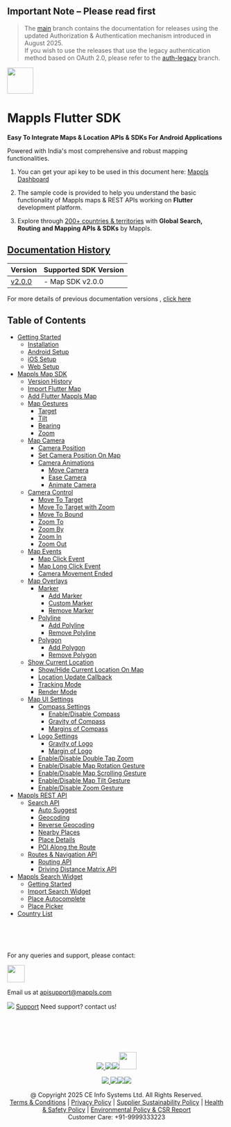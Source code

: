 ## **Important Note** – Please read first

> The [main](https://github.com/mappls-api/mappls-flutter-sdk/tree/main) branch contains the documentation for releases using the updated Authorization & Authentication mechanism introduced in August 2025.  
> If you wish to use the releases that use the legacy authentication method based on OAuth 2.0, please refer to the [auth-legacy](https://github.com/mappls-api/mappls-flutter-sdk/tree/auth-legacy) branch.


[<img src="https://about.mappls.com/images/mappls-b-logo.svg" height="60"/> </p>](https://www.mapmyindia.com/api)

# Mappls Flutter SDK

**Easy To Integrate Maps & Location APIs & SDKs For Android Applications**

Powered with India's most comprehensive and robust mapping functionalities.

1. You can get your api key to be used in this document here: [Mappls Dashboard](https://auth.mappls.com/console)

2. The sample code is provided to help you understand the basic functionality of Mappls maps & REST APIs working on **Flutter** development platform.

4. Explore through [200+ countries & territories](https://github.com/mappls-api/mappls-rest-apis/blob/main/docs/countryISO.md) with **Global Search, Routing and Mapping APIs & SDKs** by Mappls.

## [Documentation History](#Documentation-History)

| Version | Supported SDK Version |  
| ---- | ---- |    
| [v2.0.0](docs/v2.0.0/README.md) | - Map SDK v2.0.0 |

For more details of previous documentation versions , [click here](docs/v2.0.0/Doc-History.md)

## Table of Contents
- [Getting Started](docs/v2.0.0/Getting-Started.md)
  - [Installation](docs/v2.0.0/Add-Mappls-SDK.md#installation)
  - [Android Setup](docs/v2.0.0/Add-Mappls-SDK.md#android-setup)
  - [iOS Setup](docs/v2.0.0/Add-Mappls-SDK.md#ios-setup)
  - [Web Setup](docs/v2.0.0/Add-Mappls-SDK.md#web-setup)
- [Mappls Map SDK](docs/v2.0.0/Add-Mappls-Map.md)
  - [Version History](docs/v2.0.0/Add-Mappls-Map.md#version-history)
  - [Import Flutter Map](docs/v2.0.0/Add-Mappls-Map.md#import-flutter-map)
  - [Add Flutter Mappls Map](docs/v2.0.0/Add-Mappls-Map.md#add-flutter-mappls-map)
  - [Map Gestures](docs/v2.0.0/Map-Gestures.md)  
    - [Target](docs/v2.0.0/Map-Gestures.md#target)  
    - [Tilt](docs/v2.0.0/Map-Gestures.md#tilt)  
    - [Bearing](docs/v2.0.0/Map-Gestures.md#bearing)  
    - [Zoom](docs/v2.0.0/Map-Gestures.md#zoom)  
  - [Map Camera](docs/v2.0.0/Map-Camera.md)  
    - [Camera Position](docs/v2.0.0/Map-Camera.md#camera-position)  
    - [Set Camera Position On Map](docs/v2.0.0/Map-Camera.md#set-camera-position-on-map)  
    - [Camera Animations](docs/v2.0.0/Map-Camera.md#camera-animations)  
      - [Move Camera](docs/v2.0.0/Map-Camera.md#move-camera)  
      - [Ease Camera](docs/v2.0.0/Map-Camera.md#ease-camera)  
      - [Animate Camera](docs/v2.0.0/Map-Camera.md#animate-camera)  
  - [Camera Control](docs/v2.0.0/Camera-Control.md)  
    - [Move To Target](docs/v2.0.0/Camera-Control.md#move-to-target)  
    - [Move To Target with Zoom](docs/v2.0.0/Camera-Control.md#move-to-target-with-zoom)  
    - [Move To Bound](docs/v2.0.0/Camera-Control.md#move-to-bound)  
    - [Zoom To](docs/v2.0.0/Camera-Control.md#zoom-to)  
    - [Zoom By](docs/v2.0.0/Camera-Control.md#zoom-by)  
    - [Zoom In](docs/v2.0.0/Camera-Control.md#zoom-in)  
    - [Zoom Out](docs/v2.0.0/Camera-Control.md#zoom-out)  
  - [Map Events](docs/v2.0.0/Map-Events.md)  
    - [Map Click Event](docs/v2.0.0/Map-Events.md#map-click-event)  
    - [Map Long Click Event](docs/v2.0.0/Map-Events.md#map-long-click-event)  
    - [Camera Movement Ended](docs/v2.0.0/Map-Events.md#camera-movement-ended)  
  - [Map Overlays](docs/v2.0.0/Map-Overlay.md)  
    - [Marker](docs/v2.0.0/Map-Overlay.md#marker)  
      - [Add Marker](docs/v2.0.0/Map-Overlay.md#add-marker)  
      - [Custom Marker](docs/v2.0.0/Map-Overlay.md#custom-marker)  
      - [Remove Marker](docs/v2.0.0/Map-Overlay.md#remove-marker)  
    - [Polyline](docs/v2.0.0/Map-Overlay.md#polyline)  
      - [Add Polyline](docs/v2.0.0/Map-Overlay.md#add-polyline)  
      - [Remove Polyline](docs/v2.0.0/Map-Overlay.md#remove-polyline)  
    - [Polygon](docs/v2.0.0/Map-Overlay.md#polygon)  
      - [Add Polygon](docs/v2.0.0/Map-Overlay.md#add-polygon)  
      - [Remove Polygon](docs/v2.0.0/Map-Overlay.md#remove-polygon)  
  - [Show Current Location](docs/v2.0.0/Show-User-Location.md)  
    - [Show/Hide Current Location On Map](docs/v2.0.0/Show-User-Location.md#showhide-current-location-on-map)  
    - [Location Update Callback](docs/v2.0.0/Show-User-Location.md#location-update-callback)  
    - [Tracking Mode](docs/v2.0.0/Show-User-Location.md#tracking-mode)  
    - [Render Mode](docs/v2.0.0/Show-User-Location.md#render-mode)  
  - [Map UI Settings](docs/v2.0.0/Map-UI-Settings.md)  
    - [Compass Settings](docs/v2.0.0/Map-UI-Settings.md#compass-settings)  
      - [Enable/Disable Compass](docs/v2.0.0/Map-UI-Settings.md#enable-disable-compass)  
      - [Gravity of Compass](docs/v2.0.0/Map-UI-Settings.md#gravity-of-compass)  
      - [Margins of Compass](docs/v2.0.0/Map-UI-Settings.md#margins-of-compass)  
    - [Logo Settings](docs/v2.0.0/Map-UI-Settings.md#logo-settings)  
      - [Gravity of Logo](docs/v2.0.0/Map-UI-Settings.md#gravity-of-logo)  
      - [Margin of Logo](docs/v2.0.0/Map-UI-Settings.md#margin-of-logo)  
    - [Enable/Disable Double Tap Zoom](docs/v2.0.0/Map-UI-Settings.md#enabledisable-double-tap-zoom)  
    - [Enable/Disable Map Rotation Gesture](docs/v2.0.0/Map-UI-Settings.md#enable-disable-map-rotation-gesture)  
    - [Enable/Disable Map Scrolling Gesture](docs/v2.0.0/Map-UI-Settings.md#enabledisable-map-scrolling-gesture)  
    - [Enable/Disable Map Tilt Gesture](docs/v2.0.0/Map-UI-Settings.md#enable-disable-map-tilt-gesture)  
    - [Enable/Disable Zoom Gesture](docs/v2.0.0/Map-UI-Settings.md#enabledisable-zoom-gesture)  
- [Mappls REST API](docs/v2.0.0/Mappls-Rest-Apis.md)  
  - [Search API](docs/v2.0.0/Search-Api.md)  
    - [Auto Suggest](docs/v2.0.0/Search-Api.md#auto-suggest)  
    - [Geocoding](docs/v2.0.0/Search-Api.md#geocoding)  
    - [Reverse Geocoding](docs/v2.0.0/Search-Api.md#reverse-geocoding)  
    - [Nearby Places](docs/v2.0.0/Search-Api.md#nearby-places)  
    - [Place Details](docs/v2.0.0/Search-Api.md#place-details)  
    - [POI Along the Route](docs/v2.0.0/Search-Api.md#poi-along-the-route)  
  - [Routes & Navigation API](docs/v2.0.0/Routing-Api.md)  
    - [Routing API](docs/v2.0.0/Routing-Api.md#routing-api)  
    - [Driving Distance Matrix API](docs/v2.0.0/Routing-Api.md#driving-distance-matrix-api)  
- [Mappls Search Widget](docs/v2.0.0/Place-Autocomplete-Widget.md)
  - [Getting Started](docs/v2.0.0/Place-Autocomplete-Widget.md#getting-started)
  - [Import Search Widget](docs/v2.0.0/Place-Autocomplete-Widget.md#import-search-widget)
  - [Place Autocomplete](docs/v2.0.0/Place-Autocomplete-Widget.md#place-autocomplete)
  - [Place Picker](docs/v2.0.0/Place-Autocomplete-Widget.md#place-picker)
- [Country List](https://github.com/mappls-api/mappls-rest-apis/blob/main/docs/countryISO.md)


<br><br><br>

For any queries and support, please contact: 

[<img src="https://about.mappls.com/images/mappls-logo.svg" height="40"/> </p>](https://about.mappls.com/api/)
Email us at [apisupport@mappls.com](mailto:apisupport@mappls.com)


![](https://www.mapmyindia.com/api/img/icons/support.png)
[Support](https://about.mappls.com/contact/)
Need support? contact us!

<br></br>
<br></br>

[<p align="center"> <img src="https://www.mapmyindia.com/api/img/icons/stack-overflow.png"/> ](https://stackoverflow.com/questions/tagged/mappls-api)[![](https://www.mapmyindia.com/api/img/icons/blog.png)](https://about.mappls.com/blog/)[![](https://www.mapmyindia.com/api/img/icons/gethub.png)](https://github.com/Mappls-api)[<img src="https://mmi-api-team.s3.ap-south-1.amazonaws.com/API-Team/npm-logo.one-third%5B1%5D.png" height="40"/> </p>](https://www.npmjs.com/org/mapmyindia) 



[<p align="center"> <img src="https://www.mapmyindia.com/june-newsletter/icon4.png"/> ](https://www.facebook.com/Mapplsofficial)[![](https://www.mapmyindia.com/june-newsletter/icon2.png)](https://twitter.com/mappls)[![](https://www.mapmyindia.com/newsletter/2017/aug/llinkedin.png)](https://www.linkedin.com/company/mappls/)[![](https://www.mapmyindia.com/june-newsletter/icon3.png)](https://www.youtube.com/channel/UCAWvWsh-dZLLeUU7_J9HiOA)




<div align="center">@ Copyright 2025 CE Info Systems Ltd. All Rights Reserved.</div>

<div align="center"> <a href="https://about.mappls.com/api/terms-&-conditions">Terms & Conditions</a> | <a href="https://about.mappls.com/about/privacy-policy">Privacy Policy</a> | <a href="https://about.mappls.com/pdf/mapmyIndia-sustainability-policy-healt-labour-rules-supplir-sustainability.pdf">Supplier Sustainability Policy</a> | <a href="https://about.mappls.com/pdf/Health-Safety-Management.pdf">Health & Safety Policy</a> | <a href="https://about.mappls.com/pdf/Environment-Sustainability-Policy-CSR-Report.pdf">Environmental Policy & CSR Report</a>

<div align="center">Customer Care: +91-9999333223</div>
